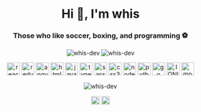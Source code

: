 <h1 align="center">Hi 👋, I'm whis</h1>
<h3 align="center">Those who like soccer, boxing, and programming ⚽</h3>
<p align="center"> <img src="https://komarev.com/ghpvc/?username=whis-dev" alt="whis-dev" />
<img src="https://github.com/Whis-dev/Whis-dev/workflows/whis-dev%20Readme/badge.svg" alt="whis-dev "/>
</p>

<!--START_SECTION:waka-->
<!--END_SECTION:waka-->

<p align="center"><img src="https://konpa.github.io/devicon/devicon.git/icons/react/react-original.svg" alt="react" width="30" height="30"/>
<img src="https://konpa.github.io/devicon/devicon.git/icons/redux/redux-original.svg" alt="redux" width="30" height"30"/>
<img src="https://konpa.github.io/devicon/devicon.git/icons/angularjs/angularjs-original.svg" alt="angularjs" width="30" height="30"/>
<img src="https://konpa.github.io/devicon/devicon.git/icons/html5/html5-original-wordmark.svg" alt="html5" width="30" height="30"/>
<img src="https://konpa.github.io/devicon/devicon.git/icons/javascript/javascript-original.svg" alt="javascript" width="30" height="30"/>
<img src="https://konpa.github.io/devicon/devicon.git/icons/typescript/typescript-original.svg" alt="typescript" width="30" height="30"/>
<img src="https://konpa.github.io/devicon/devicon.git/icons/sass/sass-original.svg" alt="sass" width="30" height="30"/>
<img src="https://konpa.github.io/devicon/devicon.git/icons/css3/css3-original.svg" alt="css3" width="30" height="30"/>
<img src="https://konpa.github.io/devicon/devicon.git/icons/nodejs/nodejs-original.svg" alt="nodejs" width="30" height="30"/>
<img src="https://konpa.github.io/devicon/devicon.git/icons/python/python-original.svg" alt="python" width="30" height="30"/>
<img src="https://konpa.github.io/devicon/devicon.git/icons/go/go-original.svg" alt="go" width="30" height="30"/>
<img src="https://konpa.github.io/devicon/devicon.git/icons/ionic/ionic-original.svg" alt="IONIC" width="30" height="30"/>
<img src="https://konpa.github.io/devicon/devicon.git/icons/mocha/mocha-plain.svg" alt="mocha" width="30" height="30"/></p>
<p align="center"> <img src="https://github-readme-stats.vercel.app/api?username=whis-dev&show_icons=true&theme=tokyonight" alt="whis-dev" /> </p>

<p align="center">
<a href="https://twitter.com/@whis_dev" target="blank"><img align="center" src="https://cdn.jsdelivr.net/npm/simple-icons@3.0.1/icons/twitter.svg" alt="@whis_dev" height="20" width="20" /></a>
<a href="mailto:whisdevj@gmail.com target="blank"><img align="center" src="https://cdn.jsdelivr.net/npm/simple-icons@3.0.1/icons/gmail.svg" alt="whis email" height="20" width="20"/></a>
</p>
